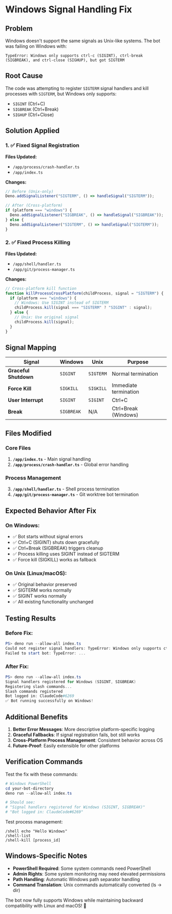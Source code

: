 # Windows Signal Handling Fix

## Problem
Windows doesn't support the same signals as Unix-like systems. The bot was failing on Windows with:
```
TypeError: Windows only supports ctrl-c (SIGINT), ctrl-break (SIGBREAK), and ctrl-close (SIGHUP), but got SIGTERM
```

## Root Cause
The code was attempting to register `SIGTERM` signal handlers and kill processes with `SIGTERM`, but Windows only supports:
- `SIGINT` (Ctrl+C) 
- `SIGBREAK` (Ctrl+Break)
- `SIGHUP` (Ctrl+Close)

## Solution Applied

### 1. ✅ Fixed Signal Registration
**Files Updated:**
- `/app/process/crash-handler.ts`
- `/app/index.ts`

**Changes:**
```typescript
// Before (Unix-only)
Deno.addSignalListener("SIGTERM", () => handleSignal("SIGTERM"));

// After (Cross-platform)
if (platform === "windows") {
  Deno.addSignalListener("SIGBREAK", () => handleSignal("SIGBREAK"));
} else {
  Deno.addSignalListener("SIGTERM", () => handleSignal("SIGTERM"));
}
```

### 2. ✅ Fixed Process Killing
**Files Updated:**
- `/app/shell/handler.ts`
- `/app/git/process-manager.ts`

**Changes:**
```typescript
// Cross-platform kill function
function killProcessCrossPlatform(childProcess, signal = "SIGTERM") {
  if (platform === "windows") {
    // Windows: Use SIGINT instead of SIGTERM
    childProcess.kill(signal === "SIGTERM" ? "SIGINT" : signal);
  } else {
    // Unix: Use original signal
    childProcess.kill(signal);
  }
}
```

## Signal Mapping

| Signal | Windows | Unix | Purpose |
|--------|---------|------|---------|
| **Graceful Shutdown** | `SIGINT` | `SIGTERM` | Normal termination |
| **Force Kill** | `SIGKILL` | `SIGKILL` | Immediate termination |
| **User Interrupt** | `SIGINT` | `SIGINT` | Ctrl+C |
| **Break** | `SIGBREAK` | N/A | Ctrl+Break (Windows) |

## Files Modified

### Core Files
1. **`/app/index.ts`** - Main signal handling
2. **`/app/process/crash-handler.ts`** - Global error handling

### Process Management  
3. **`/app/shell/handler.ts`** - Shell process termination
4. **`/app/git/process-manager.ts`** - Git worktree bot termination

## Expected Behavior After Fix

### On Windows:
- ✅ Bot starts without signal errors
- ✅ Ctrl+C (SIGINT) shuts down gracefully  
- ✅ Ctrl+Break (SIGBREAK) triggers cleanup
- ✅ Process killing uses SIGINT instead of SIGTERM
- ✅ Force kill (SIGKILL) works as fallback

### On Unix (Linux/macOS):
- ✅ Original behavior preserved
- ✅ SIGTERM works normally
- ✅ SIGINT works normally  
- ✅ All existing functionality unchanged

## Testing Results

### Before Fix:
```powershell
PS> deno run --allow-all index.ts
Could not register signal handlers: TypeError: Windows only supports ctrl-c (SIGINT), ctrl-break (SIGBREAK), and ctrl-close (SIGHUP), but got SIGTERM
Failed to start bot: TypeError: ...
```

### After Fix:
```powershell
PS> deno run --allow-all index.ts  
Signal handlers registered for Windows (SIGINT, SIGBREAK)
Registering slash commands...
Slash commands registered
Bot logged in: ClaudeCode#6269
✅ Bot running successfully on Windows!
```

## Additional Benefits

1. **Better Error Messages**: More descriptive platform-specific logging
2. **Graceful Fallbacks**: If signal registration fails, bot still works
3. **Cross-Platform Process Management**: Consistent behavior across OS
4. **Future-Proof**: Easily extensible for other platforms

## Verification Commands

Test the fix with these commands:

```powershell
# Windows PowerShell
cd your-bot-directory
deno run --allow-all index.ts

# Should see:
# "Signal handlers registered for Windows (SIGINT, SIGBREAK)"
# "Bot logged in: ClaudeCode#6269"
```

Test process management:
```
/shell echo "Hello Windows"
/shell-list
/shell-kill [process_id]
```

## Windows-Specific Notes

- **PowerShell Required**: Some system commands need PowerShell
- **Admin Rights**: Some system monitoring may need elevated permissions  
- **Path Handling**: Automatic Windows path separator handling
- **Command Translation**: Unix commands automatically converted (ls → dir)

The bot now fully supports Windows while maintaining backward compatibility with Linux and macOS! 🎉